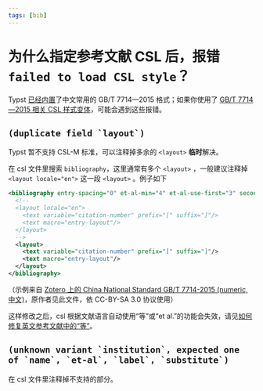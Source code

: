 ```yaml
---
tags: [bib]
---
```

# 为什么指定参考文献 CSL 后，报错`failed to load CSL style`？

Typst [已经内置](https://typst.app/docs/reference/model/bibliography/#parameters-style)了中文常用的 GB/T 7714—2015 格式；如果你使用了 [GB/T 7714—2015 相关 CSL 样式变体](https://github.com/redleafnew/Chinese-STD-GB-T-7714-related-csl)，可能会遇到这些报错。

## ``(duplicate field `layout`)``

Typst 暂不支持 CSL-M 标准，可以注释掉多余的 `<layout>` **临时**解决。

在 csl 文件里搜索 `bibliography`，这里通常有多个 `<layout>` ，一般建议注释掉 `<layout locale="en">` 这一段 `<layout>` 。例子如下

```xml
<bibliography entry-spacing="0" et-al-min="4" et-al-use-first="3" second-field-align="flush">
  <!--
  <layout locale="en">
    <text variable="citation-number" prefix="[" suffix="]"/>
    <text macro="entry-layout"/>
  </layout>
  -->
  <layout>
    <text variable="citation-number" prefix="[" suffix="]"/>
    <text macro="entry-layout"/>
  </layout>
</bibliography>
```

（示例来自 [Zotero 上的 China National Standard GB/T 7714-2015 (numeric, 中文)](https://www.zotero.org/styles/china-national-standard-gb-t-7714-2015-numeric)，原作者见此文件，依 CC-BY-SA 3.0 协议使用）

这样修改之后，csl 根据文献语言自动使用“等”或“et al.”的功能会失效，请见[如何修复英文参考文献中的“等”](./bib-etal-lang.md)。

## ``(unknown variant `institution`, expected one of `name`, `et-al`, `label`, `substitute`)`` 

在 csl 文件里注释掉不支持的部分。
